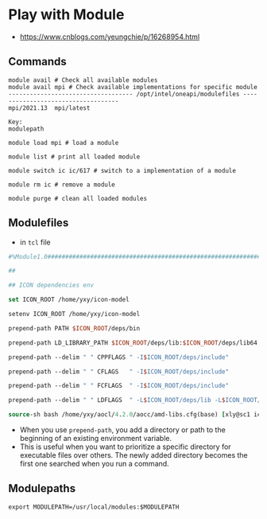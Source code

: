 # Play with Module

- https://www.cnblogs.com/yeungchie/p/16268954.html

## Commands
```Shell
module avail # Check all available modules
module avail mpi # Check available implementations for specific module
----------------------------------- /opt/intel/oneapi/modulefiles -----------------------------------
mpi/2021.13  mpi/latest  

Key:
modulepath  

module load mpi # load a module

module list # print all loaded module

module switch ic ic/617 # switch to a implementation of a module

module rm ic # remove a module

module purge # clean all loaded modules
```
## Modulefiles
- in `tcl` file

```tcl
#%Module1.0#####################################################################

##

## ICON dependencies env

set ICON_ROOT /home/yxy/icon-model

setenv ICON_ROOT /home/yxy/icon-model

prepend-path PATH $ICON_ROOT/deps/bin

prepend-path LD_LIBRARY_PATH $ICON_ROOT/deps/lib:$ICON_ROOT/deps/lib64

prepend-path --delim " " CPPFLAGS " -I$ICON_ROOT/deps/include"

prepend-path --delim " " CFLAGS   " -I$ICON_ROOT/deps/include"

prepend-path --delim " " FCFLAGS  " -I$ICON_ROOT/deps/include"

prepend-path --delim " " LDFLAGS  " -L$ICON_ROOT/deps/lib -L$ICON_ROOT/deps/lib64"

source-sh bash /home/yxy/aocl/4.2.0/aocc/amd-libs.cfg(base) [xly@sc1 icon-model]$ vim envs
```

- When you use `prepend-path`, you add a directory or path to the beginning of an existing environment variable.
- This is useful when you want to prioritize a specific directory for executable files over others. The newly added directory becomes the first one searched when you run a command.

## Modulepaths
```Shell
export MODULEPATH=/usr/local/modules:$MODULEPATH
```